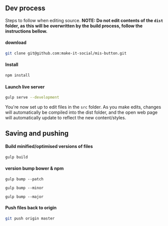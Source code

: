 ## Dev process

Steps to follow when editing source. __NOTE: Do not edit contents of the `dist` folder, as this will be overwritten by the build process, follow the instructions bellow.__

#### download 
```BASH
git clone git@github.com:make-it-social/mis-button.git
```

#### Install
```BASH
npm install
```

#### Launch live server
```BASH
gulp serve --development
```

You're now set up to edit files in the `src` folder. As you make edits, changes will automatically be compiled into the dist folder, and the open web page will automatically update to reflect the new content/styles.


## Saving and pushing

#### Build minified/optimised versions of files 
```BASH
gulp build
```

#### version bump bower & npm

```
gulp bump --patch

gulp bump --minor

gulp bump --major

```

#### Push files back to origin
```BASH
git push origin master
```
